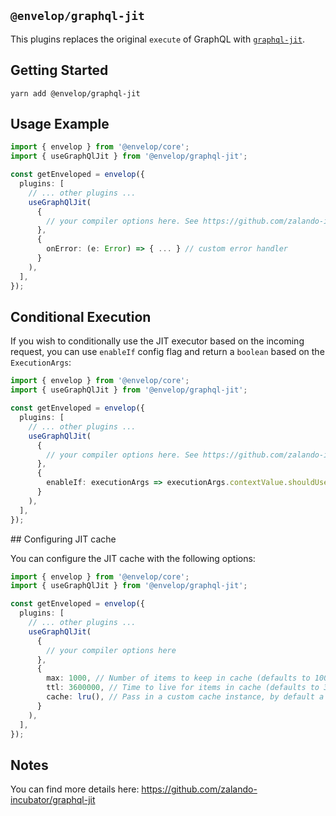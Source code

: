 ## `@envelop/graphql-jit`

This plugins replaces the original `execute` of GraphQL with [`graphql-jit`](https://github.com/zalando-incubator/graphql-jit).

## Getting Started

```
yarn add @envelop/graphql-jit
```

## Usage Example

```ts
import { envelop } from '@envelop/core';
import { useGraphQlJit } from '@envelop/graphql-jit';

const getEnveloped = envelop({
  plugins: [
    // ... other plugins ...
    useGraphQlJit(
      {
        // your compiler options here. See https://github.com/zalando-incubator/graphql-jit#compiledquery--compilequeryschema-document-operationname-compileroptions
      },
      {
        onError: (e: Error) => { ... } // custom error handler
      }
    ),
  ],
});
```

## Conditional Execution

If you wish to conditionally use the JIT executor based on the incoming request, you can use `enableIf` config flag and return a `boolean` based on the `ExecutionArgs`:

```ts
import { envelop } from '@envelop/core';
import { useGraphQlJit } from '@envelop/graphql-jit';

const getEnveloped = envelop({
  plugins: [
    // ... other plugins ...
    useGraphQlJit(
      {
        // your compiler options here. See https://github.com/zalando-incubator/graphql-jit#compiledquery--compilequeryschema-document-operationname-compileroptions
      },
      {
        enableIf: executionArgs => executionArgs.contextValue.shouldUseJit,
      }
    ),
  ],
});
```

## Configuring JIT cache

You can configure the JIT cache with the following options:

```ts
import { envelop } from '@envelop/core';
import { useGraphQlJit } from '@envelop/graphql-jit';

const getEnveloped = envelop({
  plugins: [
    // ... other plugins ...
    useGraphQlJit(
      {
        // your compiler options here
      },
      {
        max: 1000, // Number of items to keep in cache (defaults to 1000)
        ttl: 3600000, // Time to live for items in cache (defaults to 3600000 - one hour)
        cache: lru(), // Pass in a custom cache instance, by default a new LRU cache is created which uses the default `max` and `ttl` settings
      }
    ),
  ],
});
```

## Notes

You can find more details here: https://github.com/zalando-incubator/graphql-jit
